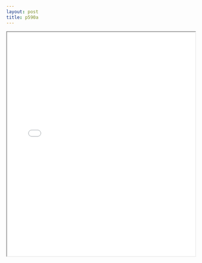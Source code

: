 ```yaml
---
layout: post
title: p590a
---
```


<div class="pdf-container">
<iframe src="/ea/assets/pdfs/misc/p590a.pdf" height="600" width="100%" allowFullScreen="true"></iframe>
</div>

